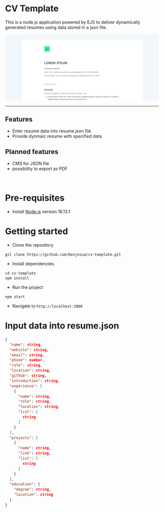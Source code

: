 # CV Template

This is a node.js application powered by EJS to deliver dynamically generated resumes using data stored in a json file.

![Image](https://github.com/benjosua/cv-template/blob/main/banner.PNG?raw=true)

---

## Features

- Enter resume data into resume.json file
- Provide dynmaic resume with specified data

## Planned features

- CMS for JSON file
- possibility to export as PDF

</br>

# Pre-requisites

- Install [Node.js](https://nodejs.org/en/) version 16.13.1

# Getting started

- Clone the repository

```
git clone https://github.com/benjosua/cv-template.git
```

- Install dependencies

```
cd cv-template
npm install
```

- Run the project

```
npm start
```

- Navigate to `http://localhost:3000`

# Input data into resume.json

```json
{
  "name": string,
  "website": string,
  "email": string,
  "phone": number,
  "role": string,
  "location": string,
  "github": string,
  "introduction": string,
  "experience": [
    {
      "name": string,
      "role": string,
      "location": string,
      "list": [
        string
      ]
    }
  ],
  "projects": [
    {
      "name": string,
      "link": string,
      "list": [
        string
      ]
    }
  ],
  "education": {
    "degree": string,
    "location": string
  }
}

```
